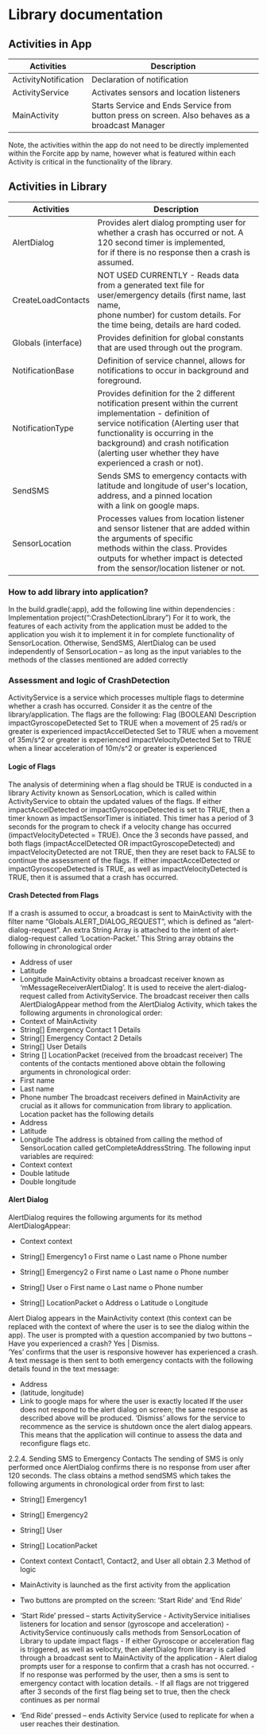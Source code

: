 # Library documentation
## Activities in App
| Activities           | Description                                                                                       |
|----------------------|---------------------------------------------------------------------------------------------------|
| ActivityNotification | Declaration of notification                                                                       |
| ActivityService      | Activates sensors and location listeners                                                          |
| MainActivity         | Starts Service and Ends Service from button press on screen. Also  behaves as a broadcast Manager |

Note, the activities within the app do not need to be directly implemented within the Forcite app by name, however what is featured within each Activity is critical in the functionality of the library. 

## Activities in Library

| Activities          | Description                                                                                                                                                                                                                                                                                        |
|---------------------|----------------------------------------------------------------------------------------------------------------------------------------------------------------------------------------------------------------------------------------------------------------------------------------------------|
| AlertDialog         | Provides alert dialog prompting user for whether a crash has occurred or not. A 120 second timer is implemented, <br>for if there is no response then a crash is assumed.                                                                                                                          |
| CreateLoadContacts  | NOT USED CURRENTLY - Reads data from a generated text file for user/emergency details (first name, last name, <br>phone number) for custom details. For the time being, details are hard coded.                                                                                                    |
| Globals (interface) | Provides definition for global constants that are used through out the program.                                                                                                                                                                                                                    |
| NotificationBase    | Definition of service channel, allows for notifications to occur in background and foreground.                                                                                                                                                                                                     |
| NotificationType    | Provides definition for the 2 different notification present within the current implementation - definition of <br>service notification (Alerting user that functionality is occurring in the background) and crash notification <br>(alerting user whether they have experienced a crash or not). |
| SendSMS             | Sends SMS to emergency contacts with latitude and longitude of user's location, address, and a pinned location<br>with a link on google maps.                                                                                                                                                      |
| SensorLocation      | Processes values from location listener and sensor listener that are added within the arguments of specific <br>methods within the class. Provides outputs for whether impact is detected from the sensor/location listener or not.                                                                |

### How to add library into application?
In the build.gradle(:app), add the following line within dependencies :
Implementation project(“:CrashDetectionLibrary”)
For it to work, the features of each activity from the application must be added to the application you wish it to implement it in for complete functionality of SensorLocation. Otherwise, SendSMS, AlertDialog can be used independently of SensorLocation – as long as the input variables to the methods of the classes mentioned are added correctly

### Assessment and logic of CrashDetection 
ActivityService is a service which processes multiple flags to determine whether a crash has occurred. Consider it as the centre of the library/application. The flags are the following: 
Flag (BOOLEAN)	Description
impactGyroscopeDetected	Set to TRUE when a movement of 25 rad/s or greater is experienced 
impactAccelDetected	Set to TRUE when a movement of 35m/s^2 or greater is experienced 
impactVelocityDetected	Set to TRUE when a linear acceleration of 10m/s^2 or greater is experienced

#### Logic of Flags 
The analysis of determining when a flag should be TRUE is conducted in a library Activity known as SensorLocation, which is called within ActivityService to obtain the updated values of the flags. If either impactAccelDetected or impactGyroscopeDetected is set to TRUE, then a timer known as impactSensorTimer is initiated. This timer has a period of 3 seconds for the program to check if a velocity change has occurred (impactVelocityDetected = TRUE). Once the 3 seconds have passed, and both flags (impactAccelDetected OR impactGyroscopeDetected) and impactVelocityDetected are not TRUE, then they are reset back to FALSE to continue the assessment of the flags.
 If either impactAccelDetected or impactGyroscopeDetected is TRUE, as well as impactVelocityDetected is TRUE, then it is assumed that a crash has occurred. 

#### Crash Detected from Flags
If a crash is assumed to occur, a broadcast is sent to MainActivity with the filter name “Globals.ALERT_DIALOG_REQUEST”, which is defined as “alert-dialog-request”. An extra String Array is attached to the intent of alert-dialog-request called ‘Location-Packet.’ This String array obtains the following in chronological order 
-	Address of user
-	Latitude 
-	Longitude 
MainActivity obtains a broadcast receiver known as ‘mMessageReceiverAlertDialog’. It is used to receive the alert-dialog-request called from ActivityService. The broadcast receiver then calls AlertDialogAppear method from the AlertDialog Activity, which takes the following arguments in chronological order:
-	Context of MainActivity 
-	String[] Emergency Contact 1 Details
-	String[] Emergency Contact 2 Details 
-	String[] User Details
-	String [] LocationPacket (received from the broadcast receiver)
The contents of the contacts mentioned above obtain the following arguments in chronological order:
-	First name 
-	Last name 
-	Phone number
The broadcast receivers defined in MainActivity are crucial as it allows for communication from library to application.
Location packet has the following details 
-	Address
-	Latitude 
-	Longitude 
The address is obtained from calling the method of SensorLocation called getCompleteAddressString. The following input variables are required:
-	Context context
-	Double latitude
-	Double longitude

#### Alert Dialog
AlertDialog requires the following arguments for its method AlertDialogAppear: 
-	Context context
-	String[] Emergency1
o	First name 
o	Last name 
o	Phone number

-	String[] Emergency2
o	First name 
o	Last name 
o	Phone number

-	String[] User
o	First name 
o	Last name 
o	Phone number

-	String[] LocationPacket
o	Address 
o	Latitude
o	Longitude 

Alert Dialog appears in the MainActivity context (this context can be replaced with the context of where the user is to see the dialog within the app). The user is prompted with a question accompanied by two buttons – Have you experienced a crash? Yes | Dismiss.  
‘Yes’ confirms that the user is responsive however has experienced a crash. A text message is then sent to both emergency contacts with the following details found in the text message:

-	Address 
-	(latitude, longitude)
-	Link to google maps for where the user is exactly located
If the user does not respond to the alert dialog on screen; the same response as described above will be produced. 
‘Dismiss’ allows for the service to recommence as the service is shutdown once the alert dialog appears. This means that the application will continue to assess the data and reconfigure flags etc.

2.2.4.	Sending SMS to Emergency Contacts 
The sending of SMS is only performed once AlertDialog confirms there is no response from user after 120 seconds. The class obtains a method sendSMS which takes the following arguments in chronological order from first to last:
-	String[] Emergency1
-	String[] Emergency2
-	String[] User
-	String[] LocationPacket
-	Context context
Contact1, Contact2, and User all obtain
2.3	Method of logic

-	MainActivity is launched as the first activity from the application
-	Two buttons are prompted on the screen: ‘Start Ride’ and ‘End Ride’
- ‘Start Ride’ pressed – starts ActivityService
      - ActivityService initialises listeners for location and sensor (gyroscope and acceleration) 
      - ActivityService continuously calls methods from SensorLocation of Library to update impact flags 
      - If either Gyroscope or acceleration flag is triggered, as well as velocity, then alertDialog from library is called through a broadcast sent to MainActivity of the               application
            - Alert dialog prompts user for a response to confirm that a crash has not occurred.
            - If no response was performed by the user, then a sms is sent to emergency contact with location details.
            - If all flags are not triggered after 3 seconds of the first flag being set to true, then the check continues as per normal 
- ‘End Ride’ pressed – ends Activity Service (used to replicate for when a user reaches their destination.
